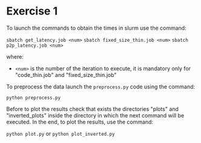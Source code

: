 # Exercise 1

To launch the commands to obtain the times in slurm use the command:

```sbatch get_latency.job <num>```
```sbatch fixed_size_thin.job <num>```
```sbatch p2p_latency.job <num>```

where:
  - `<num>` is the number of the iteration to execute, it is mandatory only for "code_thin.job" and "fixed_size_thin.job"

To preprocess the data launch the `preprocess.py` code using the command:

```python preprocess.py```

Before to plot the results check that exists the directories "plots" and "inverted_plots" inside the directory in which the next command will be executed.
In the end, to plot the results, use the command:

```python plot.py```
or
```python plot_inverted.py```
